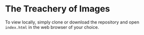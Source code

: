 # The Treachery of Images

To view locally, simply clone or download the repository and open `index.html` in the web browser of your choice.
